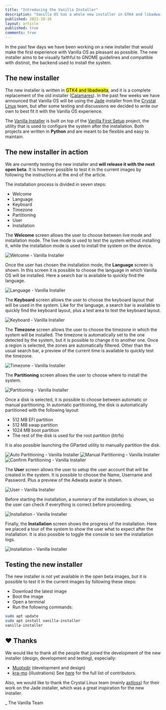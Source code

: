 ```yaml
---
title: "Introducing the Vanilla Installer"
description: "Vanilla OS has a whole new installer in GTK4 and libadwaita."
published: 2022-10-16
layout: article
published: true
comments: true
---
```


In the past few days we have been working on a new installer that would make 
the first experience with Vanilla OS as pleasant as possible. The new installer 
aims to be visually faithful to GNOME guidelines and compatible with distinst, 
the backend used to install the system.

## The new installer
The new installer is written in <mark>GTK4 and libadwaita</mark>, and it is a 
complete replacement of the old installer ([Calamares](https://github.com/calamares/calamares)). 
In the past few weeks we have announced that Vanilla OS will be using the 
[Jade](https://git.getcryst.al/crystal/software/jade-gui) installer from the 
[Crystal Linux](https://getcryst.al/site) team, but after some testing and 
discussions we decided to write our own to best fit it with the Vanilla OS 
experience.

The [Vanilla Installer](https://github.com/Vanilla-OS/vanilla-installer) is
built on top of the [Vanilla First Setup](https://github.com/Vanilla-OS/first-setup) 
project, the utility that is used to configure the system after the installation. 
Both projects are written in **Python** and are meant to be flexible and easy to
maintain.

## The new installer in action
We are currently testing the new installer and **will release it with the next
open beta**. It is however possible to test it in the current images by following 
the instructions at the end of the article.

The installation process is divided in seven steps:
- Welcome
- Language
- Keyboard
- Timezone
- Partitioning
- User
- Installation

The **Welcome** screen allows the user to choose between live mode and 
installation mode. The live mode is used to test the system without installing 
it, while the installation mode is used to install the system on the device.

![Welcome - Vanilla Installer](/assets/uploads/installer-welcome.png)

Once the user has chosen the installation mode, the **Language** screen is shown. 
In this screen it is possible to choose the language in which Vanilla OS will be
installed. Here a search bar is available to quickly find the language.

![Language - Vanilla Installer](/assets/uploads/installer-language.png)

The **Keyboard** screen allows the user to choose the keyboard layout that will 
be used in the system. Like for the language, a search bar is available to 
quickly find the keyboard layout, plus a test area to test the keyboard layout.

![Keyboard - Vanilla Installer](/assets/uploads/installer-keyboard.png)

The **Timezone** screen allows the user to choose the timezone in which the system
will be installed. The timezone is automatically set to the one detected by the
system, but it is possible to change it to another one. Once a region is
selected, the zones are automatically filtered. Other than the usual search bar,
a preview of the current time is available to quickly test the timezone.

![Timezone - Vanilla Installer](/assets/uploads/installer-timezone.png)

The **Partitioning** screen allows the user to choose where to install the system.

![Partitioning - Vanilla Installer](/assets/uploads/installer-partitioning.png)

Once a disk is selected, it is possible to choose between automatic or manual
partitioning. In automatic partitioning, the disk is automatically partitioned
with the following layout:
- 512 MB EFI partition
- 512 MB swap partition
- 1024 MB boot partition
- The rest of the disk is used for the root partition (btrfs)

It is also possible launching the GParted utility to manually partition the
disk.

<div class="grid-images">
  <img src="/assets/uploads/installer-partitioning-1.png" alt=" Auto Partitioning - Vanilla Installer">
  <img src="/assets/uploads/installer-partitioning-2.png" alt=" Manual Partitioning - Vanilla Installer">
  <img src="/assets/uploads/installer-partitioning-3.png" alt=" Confirm Partitioning - Vanilla Installer">
</div>

The **User** screen allows the user to setup the user account that will be created
in the system. It is possible to choose the Name, Username and Password. Plus
a preview of the Adwaita avatar is shown.

![User - Vanilla Installer](/assets/uploads/installer-user.png)

Before starting the installation, a summary of the installation is shown, so
the user can check if everything is correct before proceeding.

![Installation - Vanilla Installer](/assets/uploads/installer-confirm.png)

Finally, the **Installation** screen shows the progress of the installation. Here
we placed a tour of the system to show the user what to expect after the
installation. It is also possible to toggle the console to see the installation
logs.

![Installation - Vanilla Installer](/assets/uploads/installer-installation.png)

## Testing the new installer
The new installer is not yet available in the open beta images, but it is
possible to test it in the current images by following these steps:
- Download the latest image
- Boot the image
- Open a terminal
- Run the following commands:

```bash
sudo apt update
sudo apt install vanilla-installer
vanilla-installer
```

## ❤️ Thanks
We would like to thank all the people that joined the development of the new
installer (design, development and testing), especially:
- [Muqtxdir](https://github.com/Muqtxdir) (development and design)
- [kra-mo](https://github.com/kra-mo) (illustrations)
See [here](https://github.com/Vanilla-OS/vanilla-installer/graphs/contributors) 
for the full list of contributors.

Also, we would like to thank the Crystal Linux team (mainly [axtloss](https://github.com/axtloss)) 
for their work on the Jade installer, which was a great inspiration for the 
new installer.


_ The Vanilla Team
